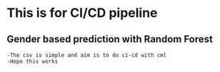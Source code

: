 # This is for CI/CD pipeline

## Gender based prediction with Random Forest
    -The csv is simple and aim is to do ci-cd with cml
    -Hope this works
